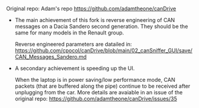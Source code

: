 Original repo: Adam's repo https://github.com/adamtheone/canDrive

- The main achievement of this fork is reverse engineering of CAN messages on a Dacia Sandero second generation. They should be the same for many models in the Renault group.

    Reverse engineered parameters are datailed in: https://github.com/cpocol/canDrive/blob/main/02_canSniffer_GUI/save/CAN_Messages_Sandero.md

- A secondary achievement is speeding up the UI.

    When the laptop is in power saving/low performance mode, CAN packets (that are buffered along the pipe) continue to be received after unplugging from the car. More details are avaiable in an issue of the original repo: https://github.com/adamtheone/canDrive/issues/35
